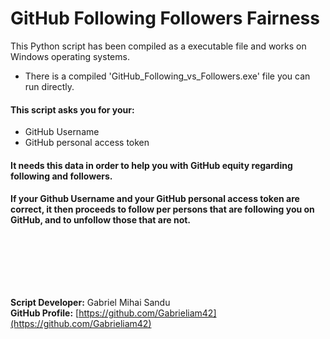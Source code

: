 # GitHub Following Followers Fairness


This Python script has been compiled as a executable file and works on Windows operating systems.

* There is a compiled 'GitHub_Following_vs_Followers.exe' file you can run directly.

#### This script asks you for your:
- GitHub Username
- GitHub personal access token

#### It needs this data in order to help you with GitHub equity regarding following and followers.

#### If your Github Username and your GitHub personal access token are correct, it then proceeds to follow per persons that are following you on GitHub, and to unfollow those that are not.






<br><br>





<br><br>




**Script Developer:** Gabriel Mihai Sandu  
**GitHub Profile:** [https://github.com/Gabrieliam42](https://github.com/Gabrieliam42)
